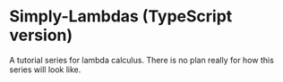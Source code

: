 # Simply-Lambdas (TypeScript version)

A tutorial series for lambda calculus. There is no plan really for how this series will look like.

